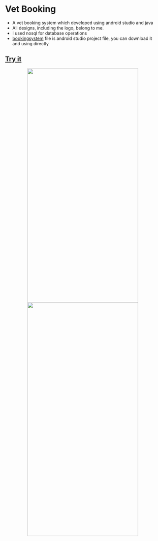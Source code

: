# Vet Booking
* A vet booking system which developed using android studio and java
* All designs, including the logo, belong to me.
* I used nosql for database operations
* [bookingsystem](https://github.com/meteahmetyakar/vet-booking/tree/main/source%20codes/bookingsystem) file is android studio project file, you can download it and using directly

## [Try it](https://meteahmetyakar.github.io/vet-booking/)

<p align = "center">
  <img src="https://github.com/meteahmetyakar/vet-booking-system/blob/main/images/splash-screen.png" width="360" height="760" /> 
  <img src="https://github.com/meteahmetyakar/vet-booking-system/blob/main/images/main-screen.png" width="360" height="760" /> 
  
</p>
